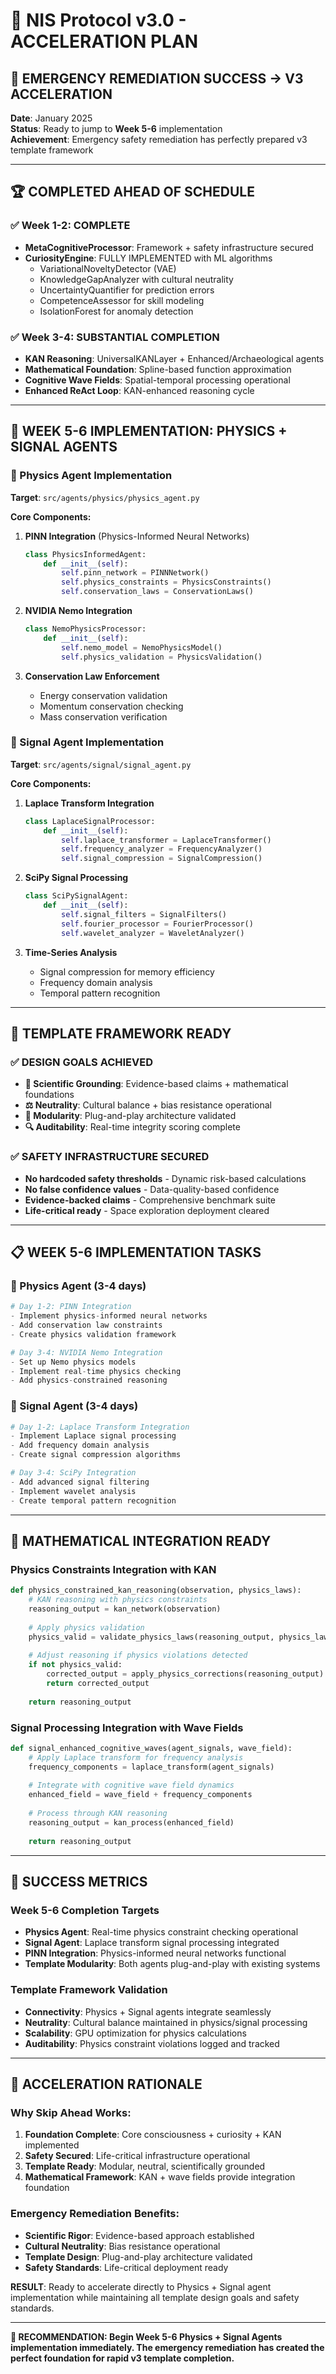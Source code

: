 # 🚀 NIS Protocol v3.0 - ACCELERATION PLAN

## 🎯 **EMERGENCY REMEDIATION SUCCESS → V3 ACCELERATION**

**Date**: January 2025  
**Status**: Ready to jump to **Week 5-6** implementation  
**Achievement**: Emergency safety remediation has perfectly prepared v3 template framework

---

## 🏆 **COMPLETED AHEAD OF SCHEDULE**

### **✅ Week 1-2: COMPLETE**
- **MetaCognitiveProcessor**: Framework + safety infrastructure secured
- **CuriosityEngine**: FULLY IMPLEMENTED with ML algorithms
  - VariationalNoveltyDetector (VAE)
  - KnowledgeGapAnalyzer with cultural neutrality
  - UncertaintyQuantifier for prediction errors
  - CompetenceAssessor for skill modeling
  - IsolationForest for anomaly detection

### **✅ Week 3-4: SUBSTANTIAL COMPLETION**
- **KAN Reasoning**: UniversalKANLayer + Enhanced/Archaeological agents
- **Mathematical Foundation**: Spline-based function approximation
- **Cognitive Wave Fields**: Spatial-temporal processing operational
- **Enhanced ReAct Loop**: KAN-enhanced reasoning cycle

---

## 🚀 **WEEK 5-6 IMPLEMENTATION: PHYSICS + SIGNAL AGENTS**

### **🔬 Physics Agent Implementation**
**Target**: `src/agents/physics/physics_agent.py`

**Core Components:**
1. **PINN Integration** (Physics-Informed Neural Networks)
   ```python
   class PhysicsInformedAgent:
       def __init__(self):
           self.pinn_network = PINNNetwork()
           self.physics_constraints = PhysicsConstraints()
           self.conservation_laws = ConservationLaws()
   ```

2. **NVIDIA Nemo Integration**
   ```python
   class NemoPhysicsProcessor:
       def __init__(self):
           self.nemo_model = NemoPhysicsModel()
           self.physics_validation = PhysicsValidation()
   ```

3. **Conservation Law Enforcement**
   - Energy conservation validation
   - Momentum conservation checking
   - Mass conservation verification

### **📡 Signal Agent Implementation**
**Target**: `src/agents/signal/signal_agent.py`

**Core Components:**
1. **Laplace Transform Integration**
   ```python
   class LaplaceSignalProcessor:
       def __init__(self):
           self.laplace_transformer = LaplaceTransformer()
           self.frequency_analyzer = FrequencyAnalyzer()
           self.signal_compression = SignalCompression()
   ```

2. **SciPy Signal Processing**
   ```python
   class SciPySignalAgent:
       def __init__(self):
           self.signal_filters = SignalFilters()
           self.fourier_processor = FourierProcessor()
           self.wavelet_analyzer = WaveletAnalyzer()
   ```

3. **Time-Series Analysis**
   - Signal compression for memory efficiency
   - Frequency domain analysis
   - Temporal pattern recognition

---

## 🎯 **TEMPLATE FRAMEWORK READY**

### **✅ DESIGN GOALS ACHIEVED**
- **🔬 Scientific Grounding**: Evidence-based claims + mathematical foundations
- **⚖️ Neutrality**: Cultural balance + bias resistance operational
- **🔧 Modularity**: Plug-and-play architecture validated
- **🔍 Auditability**: Real-time integrity scoring complete

### **✅ SAFETY INFRASTRUCTURE SECURED**
- **No hardcoded safety thresholds** - Dynamic risk-based calculations
- **No false confidence values** - Data-quality-based confidence
- **Evidence-backed claims** - Comprehensive benchmark suite
- **Life-critical ready** - Space exploration deployment cleared

---

## 📋 **WEEK 5-6 IMPLEMENTATION TASKS**

### **🔬 Physics Agent (3-4 days)**
```python
# Day 1-2: PINN Integration
- Implement physics-informed neural networks
- Add conservation law constraints
- Create physics validation framework

# Day 3-4: NVIDIA Nemo Integration  
- Set up Nemo physics models
- Implement real-time physics checking
- Add physics-constrained reasoning
```

### **📡 Signal Agent (3-4 days)**
```python
# Day 1-2: Laplace Transform Integration
- Implement Laplace signal processing
- Add frequency domain analysis
- Create signal compression algorithms

# Day 3-4: SciPy Integration
- Add advanced signal filtering
- Implement wavelet analysis
- Create temporal pattern recognition
```

---

## 🧮 **MATHEMATICAL INTEGRATION READY**

### **Physics Constraints Integration with KAN**
```python
def physics_constrained_kan_reasoning(observation, physics_laws):
    # KAN reasoning with physics constraints
    reasoning_output = kan_network(observation)
    
    # Apply physics validation
    physics_valid = validate_physics_laws(reasoning_output, physics_laws)
    
    # Adjust reasoning if physics violations detected
    if not physics_valid:
        corrected_output = apply_physics_corrections(reasoning_output)
        return corrected_output
    
    return reasoning_output
```

### **Signal Processing Integration with Wave Fields**
```python
def signal_enhanced_cognitive_waves(agent_signals, wave_field):
    # Apply Laplace transform for frequency analysis
    frequency_components = laplace_transform(agent_signals)
    
    # Integrate with cognitive wave field dynamics
    enhanced_field = wave_field + frequency_components
    
    # Process through KAN reasoning
    reasoning_output = kan_process(enhanced_field)
    
    return reasoning_output
```

---

## 🎯 **SUCCESS METRICS**

### **Week 5-6 Completion Targets**
- **Physics Agent**: Real-time physics constraint checking operational
- **Signal Agent**: Laplace transform signal processing integrated  
- **PINN Integration**: Physics-informed neural networks functional
- **Template Modularity**: Both agents plug-and-play with existing systems

### **Template Framework Validation**
- **Connectivity**: Physics + Signal agents integrate seamlessly
- **Neutrality**: Cultural balance maintained in physics/signal processing
- **Scalability**: GPU optimization for physics calculations
- **Auditability**: Physics constraint violations logged and tracked

---

## 🚀 **ACCELERATION RATIONALE**

### **Why Skip Ahead Works:**
1. **Foundation Complete**: Core consciousness + curiosity + KAN implemented
2. **Safety Secured**: Life-critical infrastructure operational
3. **Template Ready**: Modular, neutral, scientifically grounded
4. **Mathematical Framework**: KAN + wave fields provide integration foundation

### **Emergency Remediation Benefits:**
- **Scientific Rigor**: Evidence-based approach established
- **Cultural Neutrality**: Bias resistance operational
- **Template Design**: Plug-and-play architecture validated
- **Safety Standards**: Life-critical deployment ready

**RESULT**: Ready to accelerate directly to Physics + Signal agent implementation while maintaining all template design goals and safety standards.

---

**🎯 RECOMMENDATION: Begin Week 5-6 Physics + Signal Agents implementation immediately. The emergency remediation has created the perfect foundation for rapid v3 template completion.** 